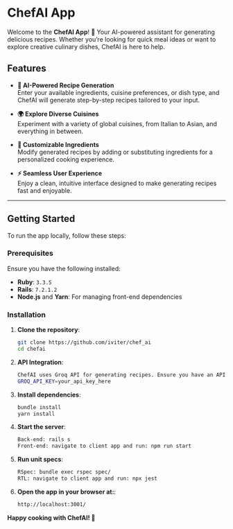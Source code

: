 # ChefAI App

Welcome to the **ChefAI App**! 🍳 Your AI-powered assistant for generating delicious recipes. Whether you’re looking for quick meal ideas or want to explore creative culinary dishes, ChefAI is here to help.

## Features
- **🤖 AI-Powered Recipe Generation**  
  Enter your available ingredients, cuisine preferences, or dish type, and ChefAI will generate step-by-step recipes tailored to your input.

- **🌍 Explore Diverse Cuisines**  
  Experiment with a variety of global cuisines, from Italian to Asian, and everything in between.

- **📝 Customizable Ingredients**  
  Modify generated recipes by adding or substituting ingredients for a personalized cooking experience.

- **⚡ Seamless User Experience**  
  Enjoy a clean, intuitive interface designed to make generating recipes fast and enjoyable.

---

## Getting Started

To run the app locally, follow these steps:

### Prerequisites
Ensure you have the following installed:
- **Ruby**: `3.3.5`
- **Rails**: `7.2.1.2`
- **Node.js** and **Yarn**: For managing front-end dependencies

### Installation
1. **Clone the repository**:  
   ```bash
   git clone https://github.com/iviter/chef_ai
   cd chefai

2. **API Integration**:  
   ```bash
   ChefAI uses Groq API for generating recipes. Ensure you have an API key and configure it in the environment variables:
   GROQ_API_KEY=your_api_key_here

3. **Install dependencies**:
   ```bash
   bundle install
   yarn install

4. **Start the server**:
   ```bash
   Back-end: rails s
   Front-end: navigate to client app and run: npm run start

5. **Run unit specs**:
   ```bash
   RSpec: bundle exec rspec spec/
   RTL: navigate to client app and run: npx jest

6. **Open the app in your browser at:**:
   ```bash
   http://localhost:3001/

**Happy cooking with ChefAI! 🍴**
